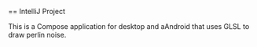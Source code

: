 == IntelliJ Project

This is a Compose application for desktop and aAndroid that uses GLSL to draw perlin noise.

